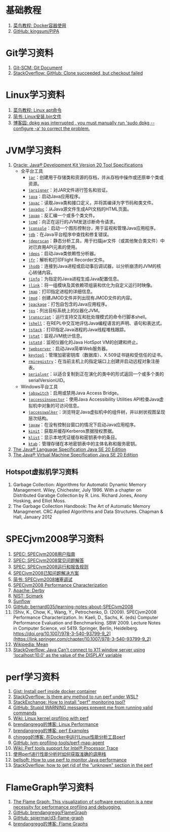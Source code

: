 # 基础教程

1. [菜鸟教程: Docker容器使用](https://www.runoob.com/docker/docker-container-usage.html)
2. [GitHub: kingsum/PIPA](https://github.com/kingsum/PIPA/wiki/Java-Performance)

# Git学习资料

1. [Git-SCM: Git Document](https://git-scm.com/doc)
2. [StackOverflow: GitHub: Clone succeeded, but checkout failed](https://stackoverflow.com/questions/22041752/github-clone-succeeded-but-checkout-failed)

# Linux学习资料

1. [菜鸟教程: Linux apt命令](https://www.runoob.com/linux/linux-comm-apt.html)
2. [简书: Linux安装.bin文件](https://www.jianshu.com/p/a812043edec4)
3. [博客园: dpkg was interrupted , you must manually run 'sudo dpkg --configure -a' to correct the problem.](https://www.cnblogs.com/youcong/p/10703458.html)

# JVM学习资料

1. [Oracle: Java® Development Kit Version 20 Tool Specifications](https://docs.oracle.com/en/java/javase/20/docs/specs/man/)
    - 全平台工具
        - [`jar`](https://docs.oracle.com/en/java/javase/20/docs/specs/man/jar.html)：创建用于存储类和资源的存档，并从存档中操作或还原单个类或资源。
        - [`jarsigner`](https://docs.oracle.com/en/java/javase/20/docs/specs/man/jarsigner.html)：对JAR文件进行签名和验证。
        - [`java`](https://docs.oracle.com/en/java/javase/20/docs/specs/man/java.html)：启动Java应用程序。
        - [`javac`](https://docs.oracle.com/en/java/javase/20/docs/specs/man/javac.html)：读取Java类和接口定义，并将其编译为字节码和类文件。
        - [`javadoc`](https://docs.oracle.com/en/java/javase/20/docs/specs/man/javadoc.html)：从Java源文件生成API文档的HTML页面。
        - [`javap`](https://docs.oracle.com/en/java/javase/20/docs/specs/man/javap.html)：反汇编一个或多个类文件。
        - [`jcmd`](https://docs.oracle.com/en/java/javase/20/docs/specs/man/jcmd.html)：向正在运行的JVM发送诊断命令请求。
        - [`jconsole`](https://docs.oracle.com/en/java/javase/20/docs/specs/man/jconsole.html)：启动一个图形控制台，用于监视和管理Java应用程序。
        - [`jdb`](https://docs.oracle.com/en/java/javase/20/docs/specs/man/jdb.html)：在Java平台程序中查找和修复错误。
        - [`jdeprscan`](https://docs.oracle.com/en/java/javase/20/docs/specs/man/jdeprscan.html)：静态分析工具，用于扫描jar文件（或其他聚合类文件）中对已弃用API元素的使用。
        - [`jdeps`](https://docs.oracle.com/en/java/javase/20/docs/specs/man/jdeps.html)：启动Java类依赖性分析器。
        - [`jfr`](https://docs.oracle.com/en/java/javase/20/docs/specs/man/jfr.html)：解析和打印Flight Recorder文件。
        - [`jhsdb`](https://docs.oracle.com/en/java/javase/20/docs/specs/man/jhsdb.html)：连接到Java进程或启动事后调试器，以分析崩溃的JVM的核心转储内容。
        - [`jinfo`](https://docs.oracle.com/en/java/javase/20/docs/specs/man/jinfo.html)：为指定的Java进程生成Java配置信息。
        - [`jlink`](https://docs.oracle.com/en/java/javase/20/docs/specs/man/jlink.html)：将一组模块及其依赖项组装和优化为自定义运行时映像。
        - [`jmap`](https://docs.oracle.com/en/java/javase/20/docs/specs/man/jmap.html)：打印指定进程的详细信息。
        - [`jmod`](https://docs.oracle.com/en/java/javase/20/docs/specs/man/jmod.html)：创建JMOD文件并列出现有JMOD文件的内容。
        - [`jpackage`](https://docs.oracle.com/en/java/javase/20/docs/specs/man/jpackage.html)：打包自包含的Java应用程序。
        - [`jps`](https://docs.oracle.com/en/java/javase/20/docs/specs/man/jps.html)：列出目标系统上的仪器化JVM。
        - [`jrunscript`](https://docs.oracle.com/en/java/javase/20/docs/specs/man/jrunscript.html)：运行支持交互和批处理模式的命令行脚本shell。
        - [`jshell`](https://docs.oracle.com/en/java/javase/20/docs/specs/man/jshell.html)：在REPL中交互地评估Java编程语言的声明、语句和表达式。
        - [`jstack`](https://docs.oracle.com/en/java/javase/20/docs/specs/man/jstack.html)：打印指定Java进程的Java线程堆栈跟踪。
        - [`jstat`](https://docs.oracle.com/en/java/javase/20/docs/specs/man/jstat.html)：监视JVM统计信息。
        - [`jstatd`](https://docs.oracle.com/en/java/javase/20/docs/specs/man/jstatd.html)：监视仪器化的Java HotSpot VM的创建和终止。
        - [`jwebserver`](https://docs.oracle.com/en/java/javase/20/docs/specs/man/jwebserver.html)：启动Java简单Web服务器。
        - [`keytool`](https://docs.oracle.com/en/java/javase/20/docs/specs/man/keytool.html)：管理加密密钥库（数据库）、X.509证书链和受信任的证书。
        - [`rmiregistry`](https://docs.oracle.com/en/java/javase/20/docs/specs/man/rmiregistry.html)：在当前主机上的指定端口上创建并启动远程对象注册表。
        - [`serialver`](https://docs.oracle.com/en/java/javase/20/docs/specs/man/serialver.html)：以适合复制到正在演化的类中的形式返回一个或多个类的serialVersionUID。
    - Windows平台工具
        - [`jabswitch`](https://docs.oracle.com/en/java/javase/20/docs/specs/man/jabswitch.html)：启用或禁用Java Access Bridge。
        - [`jaccessinspector`](https://docs.oracle.com/en/java/javase/20/docs/specs/man/jaccessinspector.html)：使用Java Accessibility Utilities API检查Java虚拟机中对象的可访问信息。
        - [`jaccesswalker`](https://docs.oracle.com/en/java/javase/20/docs/specs/man/jaccesswalker.html)：浏览特定Java虚拟机中的组件树，并以树状视图呈现层次结构。
        - [`javaw`](https://docs.oracle.com/en/java/javase/20/docs/specs/man/javaw.html)：在没有控制台窗口的情况下启动Java应用程序。
        - [`kinit`](https://docs.oracle.com/en/java/javase/20/docs/specs/man/kinit.html)：获取并缓存Kerberos票据授权票据。
        - [`klist`](https://docs.oracle.com/en/java/javase/20/docs/specs/man/klist.html)：显示本地凭证缓存和密钥表中的条目。
        - [`ktab`](https://docs.oracle.com/en/java/javase/20/docs/specs/man/ktab.html)：管理存储在本地密钥表中的主体名称和服务密钥。
2. [The Java® Language Specification Java SE 20 Edition](https://docs.oracle.com/javase/specs/jls/se20/html/index.html)
3. [The Java® Virtual Machine Specification Java SE 20 Edition](https://docs.oracle.com/javase/specs/jvms/se20/html/index.html)

## Hotspot虚拟机学习资料

1. Garbage Collection: Algorithms for Automatic Dynamic Memory Management. Wiley, Chichester, July 1996. With a chapter on Distributed Garabge Collection by R. Lins. Richard Jones, Anony Hosking, and Elliot Moss.
2. The Garbage Collection Handbook: The Art of Automatic Memory Managmenet. CRC Applied Algorithms and Data Structures. Chapman & Hall, January 2012

# SPECjvm2008学习资料

1. [SPEC: SPECjvm2008用户指南](https://www.spec.org/jvm2008/docs/UserGuide.html)
2. [SPEC: SPECjvm2008常见问题解答](https://www.spec.org/jvm2008/docs/FAQ.html)
3. [SPEC: SPECjvm2008运行和报告规则](https://www.spec.org/jvm2008/docs/RunRules.html)
4. [SPECjvm2008已知问题解决方案](https://www.spec.org/jvm2008/docs/KnownIssues.html)
5. [简书: SPECjvm2008堵塞调试](https://www.jianshu.com/p/9924b206bdfe)
6. [SPECjvm2008 Performance Characterization](https://link.springer.com/chapter/10.1007/978-3-540-93799-9_2)
7. [Apache: Derby](https://db.apache.org/derby/)
8. [NIST: Scimark](http://math.nist.gov/scimark2/)
9. [Sunflow](http://sunflow.sourceforge.net/)
10. [GitHub: bernard035/learning-notes-about-SPECjvm2008](https://github.com/bernard035/learning-notes-about-SPECjvm2008)
11. [Shiv, K., Chow, K., Wang, Y., Petrochenko, D. (2009). SPECjvm2008 Performance Characterization. In: Kaeli, D., Sachs, K. (eds) Computer Performance Evaluation and Benchmarking. SBW 2009. Lecture Notes in Computer Science, vol 5419. Springer, Berlin, Heidelberg. https://doi.org/10.1007/978-3-540-93799-9_2](https://link.springer.com/chapter/10.1007/978-3-540-93799-9_2)
12. [Wikipedia: Mean](https://en.wikipedia.org/wiki/Mean)
13. [StackOverflow: Java Can't connect to X11 window server using 'localhost:10.0' as the value of the DISPLAY variable](https://stackoverflow.com/questions/10165761/java-cant-connect-to-x11-window-server-using-localhost10-0-as-the-value-of-t)

# perf学习资料

1. [Gist: Install perf inside docker container](https://gist.github.com/nidhi-ag/0eed632509a79ebc75218a8485a1ebe1)
2. [StackOverflow: Is there any method to run perf under WSL?](https://stackoverflow.com/questions/60237123/is-there-any-method-to-run-perf-under-wsl)
3. [StackExchange: How to install "perf" monitoring tool?](https://askubuntu.com/questions/50145/how-to-install-perf-monitoring-tool)
4. [GitHub: Stupid WARNING messages prevent me from running valid commands](https://github.com/microsoft/WSL/issues/9917)
5. [Wiki: Linux kernel profiling with perf](https://perf.wiki.kernel.org/index.php/Tutorial)
6. [brendangregg的博客: Linux Performance](https://www.brendangregg.com/linuxperf.html)
7. [brendangregg的博客: perf Examples](https://www.brendangregg.com/perf.html)
8. [chinggg的博客: 在Docker中运行Linux性能分析工具perf](https://chinggg.github.io/post/docker-perf/)
9. [GitHub: jvm-profiling-tools/perf-map-agent](https://github.com/jvm-profiling-tools/perf-map-agent)
10. [Wiki: Perf tools support for Intel® Processor Trace](https://perf.wiki.kernel.org/index.php/Perf_tools_support_for_Intel%C2%AE_Processor_Trace)
11. [使用perf进行性能分析时如何获取准确的调用栈](https://gaomf.cn/2019/10/30/perf_stack_traceback/)
12. [bellsoft: How to use perf to monitor Java performance](https://bell-sw.com/announcements/2022/04/07/how-to-use-perf-to-monitor-java-performance/)
13. [StackOverflow: how to get rid of the "unknown" section in the perf](https://stackoverflow.com/questions/58709833/how-to-get-rid-of-the-unknown-section-in-the-perf)

# FlameGraph学习资料

1. [The Flame Graph: This visualization of software execution is a new necessity for performance profiling and debugging.](https://dl.acm.org/doi/10.1145/2927299.2927301)
2. [GitHub: brendangregg/FlameGraph](https://github.com/brendangregg/FlameGraph)
3. [GitHub: spiermar/d3-flame-graph](https://github.com/spiermar/d3-flame-graph)
4. [brendangregg的博客: Flame Graphs](https://www.brendangregg.com/flamegraphs.html)
